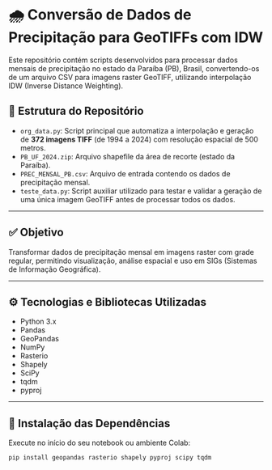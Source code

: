 # 🌧️ Conversão de Dados de Precipitação para GeoTIFFs com IDW

Este repositório contém scripts desenvolvidos para processar dados mensais de precipitação no estado da Paraíba (PB), Brasil, convertendo-os de um arquivo CSV para imagens raster GeoTIFF, utilizando interpolação IDW (Inverse Distance Weighting).

## 📁 Estrutura do Repositório

- `org_data.py`: Script principal que automatiza a interpolação e geração de **372 imagens TIFF** (de 1994 a 2024) com resolução espacial de 500 metros.
- `PB_UF_2024.zip`: Arquivo shapefile da área de recorte (estado da Paraíba).
- `PREC_MENSAL_PB.csv`: Arquivo de entrada contendo os dados de precipitação mensal.
- `teste_data.py`: Script auxiliar utilizado para testar e validar a geração de uma única imagem GeoTIFF antes de processar todos os dados.

---

## ✅ Objetivo

Transformar dados de precipitação mensal em imagens raster com grade regular, permitindo visualização, análise espacial e uso em SIGs (Sistemas de Informação Geográfica).

---

## ⚙️ Tecnologias e Bibliotecas Utilizadas

- Python 3.x
- Pandas
- GeoPandas
- NumPy
- Rasterio
- Shapely
- SciPy
- tqdm
- pyproj

---

## 🔧 Instalação das Dependências

Execute no início do seu notebook ou ambiente Colab:

```bash
pip install geopandas rasterio shapely pyproj scipy tqdm
